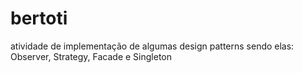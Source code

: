 # bertoti

atividade de implementação de algumas design patterns sendo elas: Observer, Strategy, Facade e Singleton
